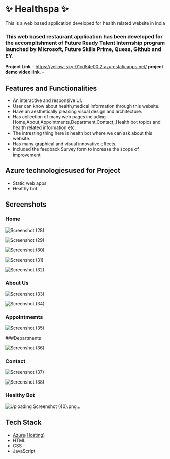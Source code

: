 # ✨ Healthspa  ✨

This is a web based application developed for health related website in india

### This web based restaurant application has been developed for the accomplishment of Future Ready Talent Internship program launched by Microsoft, Future Skills Prime, Quess, Github and EY.


**Project Link** - https://yellow-sky-01cd54e00.2.azurestaticapps.net/
**project demo video link**. - 


## Features and Functionalities

- An interactive and responsive UI.
- User can know about health,medical information through this website.
- Have an aesthetically pleasing visual design and architecture.
- Has collection of many web pages including Home,About,Appointments,Department,Contact,,Health bot topics and health related information etc.
- The intresting thing here is health bot where we can ask about this website.
- Has many graphical and visual innovative effects.
- Included the feedback Survey form to increase the scope of improvement 

## Azure technologiesused for Project
- Static web apps
- Healthy bot


## Screenshots
 ### Home 

![Screenshot (28)](https://user-images.githubusercontent.com/85351710/218151455-0e276d07-04b9-4e4a-8fe4-a8937304d963.png)


![Screenshot (29)](https://user-images.githubusercontent.com/85351710/218151489-7ef8478d-e9e0-4cfe-a937-683f1b0c7af8.png)


![Screenshot (30)](https://user-images.githubusercontent.com/85351710/218151819-b2866311-96c6-4533-a8e1-caff808799d5.png)


![Screenshot (31)](https://user-images.githubusercontent.com/85351710/218151935-6f5ee0ea-243a-49b3-934b-e25abd26144c.png)


![Screenshot (32)](https://user-images.githubusercontent.com/85351710/218152003-105df399-8e58-481b-8898-3ff5acf42c2b.png)


### About Us 


![Screenshot (33)](https://user-images.githubusercontent.com/85351710/218152245-2a56b58d-76e1-4026-b5e8-f69f78b22b05.png)


![Screenshot (34)](https://user-images.githubusercontent.com/85351710/218152262-da9d8105-3098-4bbf-9ad3-597ee073af1f.png)


### Appointmemts


![Screenshot (35)](https://user-images.githubusercontent.com/85351710/218152434-d58fd5e4-8658-4ffc-9e5a-1de588ea0973.png)


###Departments



![Screenshot (36)](https://user-images.githubusercontent.com/85351710/218152682-e3b36c37-06be-4214-8e65-d6a1088990b8.png)



### Contact


![Screenshot (37)](https://user-images.githubusercontent.com/85351710/218152894-af0e12bf-cd53-4849-bb27-3b7152982ed3.png)



![Screenshot (38)](https://user-images.githubusercontent.com/85351710/218152947-0d2497b1-0924-4259-9dc8-fac2b91bccb0.png)


### Healthy Bot


![Uploading Screenshot (40).png…]()



## Tech Stack
- [Azure(Hosting)](https://azure.microsoft.com/en-in/features/azure-portal/)
- HTML
- CSS
- JavaScript
